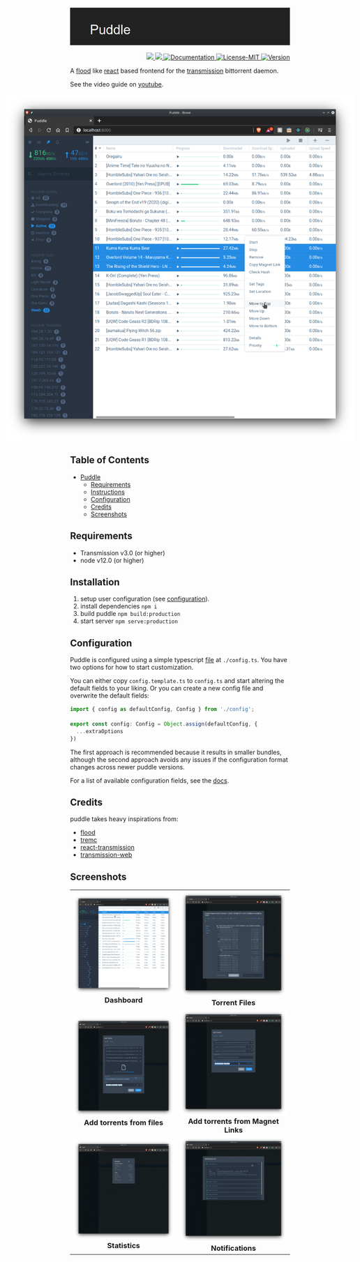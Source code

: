 <p>
  <a href="https://github.com/mohkale/puddle">
    <img alt="header" src="./.github/header.jpg"/>
  </a>
</p>

<div>
  <!-- TODO add puddle logo here -->

  <div align="right">
    <a href="https://github.com/mohkale/puddle/actions?query=workflow%3Abuild">
      <img src="https://github.com/mohkale/puddle/workflows/build/badge.svg" />
    </a>
    <a href="https://github.com/mohkale/puddle/actions?query=workflow%3Atests">
      <img src="https://github.com/mohkale/puddle/workflows/tests/badge.svg" />
    </a>
    <a href="https://mohkale.github.io/puddle/">
      <img alt="Documentation" src="https://img.shields.io/website?down_message=down&label=docs&up_message=up&url=https%3A%2F%2Fmohkale.github.io%2Fpuddle%2F" />
    </a>
    <a href="https://opensource.org/licenses/MIT">
      <img alt="License-MIT" src="https://img.shields.io/badge/License-MIT-yellow.svg" />
    </a>
    <a href="https://github.com/mohkale/puddle/releases">
      <img alt="Version" src="https://img.shields.io/github/package-json/v/mohkale/puddle" />
    </a>
  </div>
</div>

<p></p>

A [flood][flood] like [react][react] based frontend for the [transmission][trans]
bittorrent daemon.

See the video guide on [youtube](https://www.youtube.com/watch?v=YqhVyvgAQNc).

<div style="display: flex; justify-content: center;">
  <a href="./.github/images/dashboard2.png" target="_blank">
    <img alt="screenshot" src="./.github/images/dashboard2.png" style="max-width: 800px;" />
  </a>
</div>

[flood]: https://github.com/Flood-UI/flood
[react]: https://reactjs.org/
[trans]: https://github.com/transmission/transmission

<!-- markdown-toc start - Don't edit this section. Run M-x markdown-toc-refresh-toc -->
**Table of Contents**
---

- [Puddle](#puddle)
  - [Requirements](#requirements)
  - [Instructions](#instructions)
  - [Configuration](#configuration)
  - [Credits](#credits)
  - [Screenshots](#screenshots)
<!-- markdown-toc end -->

## Requirements
- Transmission v3.0 (or higher)
- node v12.0 (or higher)

## Installation
1. setup user configuration (see [configuration](#configuration)).
1. install dependencies `npm i`
2. build puddle `npm build:production`
3. start server `npm serve:production`

## Configuration
Puddle is configured using a simple typescript [file](./config.template.ts) at
`./config.ts`. You have two options for how to start customization.

You can either copy `config.template.ts` to `config.ts` and start altering the
default fields to your liking. Or you can create a new config file and overwrite
the default fields:

```typescript
import { config as defaultConfig, Config } from './config';

export const config: Config = Object.assign(defaultConfig, {
  ...extraOptions
})
```

The first approach is recommended because it results in smaller bundles, although
the second approach avoids any issues if the configuration format changes across
newer puddle versions.

For a list of available configuration fields, see the
[docs](https://mohkale.github.io/puddle/Config.html).

## Credits
puddle takes heavy inspirations from:
- [flood][flood]
- [tremc](https://github.com/tremc/tremc)
- [react-transmission](https://github.com/fcsonline/react-transmission)
- [transmission-web](https://github.com/transmission/transmission/tree/master/web)

## Screenshots
<table>
  <tbody>
    <tr style="background-color: transparent; border: 0px;">
      <td style="border: 0px">
        <a href="./.github/images/dashboard.png" target="_blank">
          <img alt="screenshot" src="./.github/images/dashboard.png" style="width: 100%;" />
        </a>
        <h3 style="text-align: center; margin: 0px;">Dashboard</h3>
      </td>
      <td style="border: 0px">
        <a href="./.github/images/torrent-details.png" target="_blank">
          <img alt="screenshot" src="./.github/images/torrent-details.png" style="width: 100%;" />
        </a>
        <h3 style="text-align: center; margin: 0px;">Torrent Files</h3>
      </td>
    </tr>
    <tr style="background-color: transparent; border: 0px;">
      <td style="border: 0px">
        <a href="./.github/images/add-by-file.png" target="_blank">
          <img alt="screenshot" src="./.github/images/add-by-file.png" style="width: 100%;" />
        </a>
        <h3 style="text-align: center; margin: 0px;">Add torrents from files</h3>
      </td>
      <td style="border: 0px">
        <a href="./.github/images/add-by-url.png" target="_blank">
          <img alt="screenshot" src="./.github/images/add-by-url.png" style="width: 100%;" />
        </a>
        <h3 style="text-align: center; margin: 0px;">Add torrents from Magnet Links</h3>
      </td>
    </tr>
    <tr style="background-color: transparent; border: 0px;">
      <td style="border: 0px">
        <a href="./.github/images/statistics.png" target="_blank">
          <img alt="screenshot" src="./.github/images/statistics.png" style="width: 100%;" />
        </a>
        <h3 style="text-align: center; margin: 0px;">Statistics</h3>
      </td>
      <td style="border: 0px">
        <a href="./.github/images/add-by-url.png" target="_blank">
          <img alt="screenshot" src="./.github/images/notifications.png" style="width: 100%;" />
        </a>
        <h3 style="text-align: center; margin: 0px;">Notifications</h3>
      </td>
    </tr>
  </tbody>
</table>
